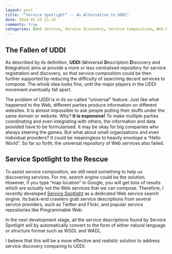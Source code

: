 ```yaml
---
layout: post
title: "“Service Spotlight” -- An Alternative to UDDI"
date: 2014-01-25 21:33
comments: true
categories: [Web Service, Service Discovery, Service Composition, Web Development]
---
```


## The Fallen of UDDI

As described by its definition, **UDDI** (**U**niversal **D**escription **D**iscovery and **I**ntegration) aims at provide a more or less centralised repository for service registration and discovery, so that service composition could be then further supported by reducing the difficulty of searching decent services to compose. The whole idea looks fine, until the major players in the UDDI movement eventually fall apart.

The problem of UDDI is in its so-called “universal” feature. Just like what happened to the Web, different parties produce information on different websites. It is almost impossible to ask people putting their stuffs under the same domain or website. Why? **It is expensive!** To make multiple parties coordinating and even integrating with others, the information and data provided have to be formularised. It may be okay for big companies who always steering the games. But what about small organisations and even individual providers? It could be meaningless to heavily envolope a “Hello World”. So far so forth, the universal repository of Web services also failed.

## Service Spotlight to the Rescue

To assist service composition, we still need something to help us discovering services. For me, *search engine* could be the solution. However, if you type “map location” in Google, you will get tons of results which are actually not the Web services that we can compose. Therefore, I recently developed [Service Spotlight](http://feifeihang.info/spotlight) as a dedicated Web service search engine. Its back-end crawlers grab service descriptions from several service providers, such as Twitter and Flickr, and popular service repositories like Programmable Web.

In the next development stage, all the service descriptions found by Service Spotlight will by automatically convert to the form of either natural language or structure format such as WSDL and WADL.

I believe that this will be a more effective and realistic solution to address service discovery comparing to UDDI.

